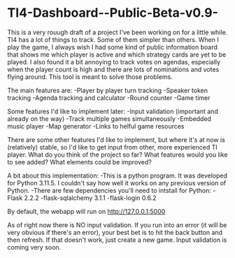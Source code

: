 # TI4-Dashboard--Public-Beta-v0.9-

This is a very rouugh draft of a project I've been working on for a little while. TI4 has a lot of things to track. Some of them simpler than others. When I play the game, I always 
wish I had some kind of public information board that shows me which player is active and which strategy cards are yet to be played. I also found it a bit annoying to track votes on 
agendas, especially when the player count is high and there are lots of nominations and votes flying around. This tool is meant to solve those problems. 

The main features are:
  -Player by player turn tracking
  -Speaker token tracking
  -Agenda tracking and calculator
  -Round counter
  -Game timer

Some features I'd like to implement later:
  -Input validation (important and already on the way)
  -Track multiple games simultaneously
  -Embedded music player
  -Map generator
  -Links to helful game resources

There are some other features I'd like to implement, but where it's at now is (relatively) stable, so I'd like to get input from other, more experienced TI player. What do you think
of the project so far? What features would you like to see added? What elements could be improved?

A bit about this implementation:
  -This is a python program. It was developed for Python 3.11.5. I couldn't say how well it works on any previous version of Python.
  -There are few dependencies you'll need to intstall for Python:
    -Flask 2.2.2
    -flask-sqlalchemy 3.1.1
    -flask-login 0.6.2

By default, the webapp will run on http://127.0.0.1:5000

As of right now there is NO input validation. If you run into an error (it will be very obvious if there's an error), your best bet is to hit the back button and then refresh. If that doesn't 
work, just create a new game. Input validation is coming very soon.
